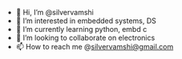 - 👋 Hi, I’m @silvervamshi
- 👀 I’m interested in embedded systems, DS
- 🌱 I’m currently learning python, embd c
- 💞️ I’m looking to collaborate on electronics
- 📫 How to reach me @silvervamshi@gmail.com

<!---
silvervamshi/silvervamshi is a ✨ special ✨ repository because its `README.md` (this file) appears on your GitHub profile.
You can click the Preview link to take a look at your changes.
--->
